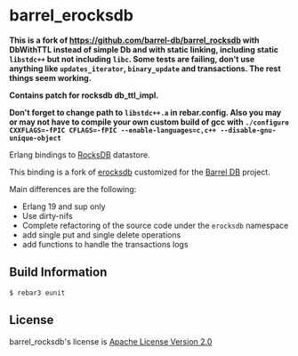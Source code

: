barrel_erocksdb
===============

**This is a fork of https://github.com/barrel-db/barrel_rocksdb with DbWithTTL instead of simple Db and with static
linking, including static `libstdc++` but not including `libc`. Some tests are failing, don't use anything like
`updates_iterator`, `binary_update` and transactions. The rest things seem working.**

**Contains patch for rocksdb db_ttl_impl.**

**Don't forget to change path to `libstdc++.a` in rebar.config. Also you may or may not have to compile your
own custom build of gcc
with `./configure CXXFLAGS=-fPIC CFLAGS=-fPIC --enable-languages=c,c++ --disable-gnu-unique-object`**


Erlang bindings to [RocksDB](https://github.com/facebook/rocksdb) datastore.

This binding is a fork of [erocksdb](https://github.com/leo-project/erocksdb)
customized for the [Barrel DB](https://barrel-db.org) project.


Main differences are the following:

- Erlang 19 and sup only
- Use dirty-nifs
- Complete refactoring of the source code under the `erocksdb` namespace
- add single put and single delete operations
- add functions to handle the transactions logs

## Build Information

    $ rebar3 eunit

## License

barrel_rocksdb's license is [Apache License Version 2.0](http://www.apache.org/licenses/LICENSE-2.0.html)
